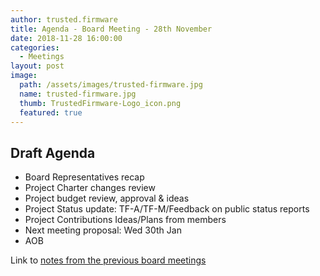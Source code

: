 ```yaml
---
author: trusted.firmware
title: Agenda - Board Meeting - 28th November
date: 2018-11-28 16:00:00
categories:
  - Meetings
layout: post
image:
  path: /assets/images/trusted-firmware.jpg
  name: trusted-firmware.jpg
  thumb: TrustedFirmware-Logo_icon.png
  featured: true
---
```

## Draft Agenda

 * Board Representatives recap
 * Project Charter changes review
 * Project budget review, approval & ideas
 * Project Status update: TF-A/TF-M/Feedback on public status reports
 * Project Contributions Ideas/Plans from members
 * Next meeting proposal: Wed 30th Jan
 * AOB
 
 Link to [notes from the previous board meetings](https://developer.trustedfirmware.org/w/resources/board-minutes/) 
